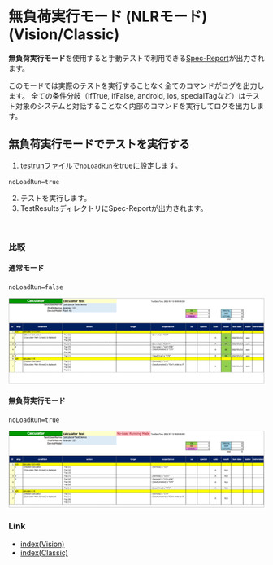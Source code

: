 # 無負荷実行モード (NLRモード) (Vision/Classic)

**無負荷実行モード**を使用すると手動テストで利用できる[Spec-Report](../report/spec_report_ja.md)が出力されます。

このモードでは実際のテストを実行することなく全てのコマンドがログを出力します。
全ての条件分岐（ifTrue, ifFalse, android, ios, specialTagなど）はテスト対象のシステムと対話することなく内部のコマンドを実行してログを出力します。

## 無負荷実行モードでテストを実行する

1. [testrunファイル](../parameter/parameter_configuration_files_ja.md)で`noLoadRun`をtrueに設定します。

```
noLoadRun=true
```

2. テストを実行します。
3. TestResultsディレクトリにSpec-Reportが出力されます。

<br>

### 比較

#### 通常モード

`noLoadRun=false`

![no-load-run](_images/spec_report_calculator_normal.png)

#### 無負荷実行モード

`noLoadRun=true`

![no-load1](_images/spec_report_calculator_no_load.png)

### Link

- [index(Vision)](../../index.md)
- [index(Classic)](../../classic/index.md)
